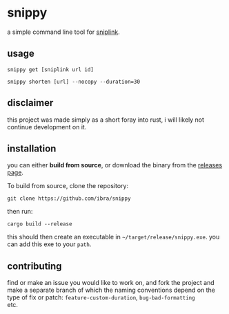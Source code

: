 # snippy
a simple command line tool for [sniplink](https://beta.sniplink.net/).

## usage
```console
snippy get [sniplink url id]
```
```console
snippy shorten [url] --nocopy --duration=30
```

## disclaimer
this project was made simply as a short foray into rust, i will likely not continue development on it.

## installation
you can either **build from source**, or download the binary from the [releases page](https://github.com/ibra/snippy/releases). 

To build from source, clone the repository:
```
git clone https://github.com/ibra/snippy
```
then run:
```
cargo build --release
```
this should then create an executable in `~/target/release/snippy.exe`. you can add this exe to your `path`.

## contributing
find or make an issue you would like to work on, and fork the project and make a separate branch of which the naming conventions depend on the type of fix or patch: `feature-custom-duration`, `bug-bad-formatting`   
etc.

